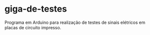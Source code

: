 # giga-de-testes
Programa em Arduino para realização de testes de sinais elétricos em placas de circuito impresso.
